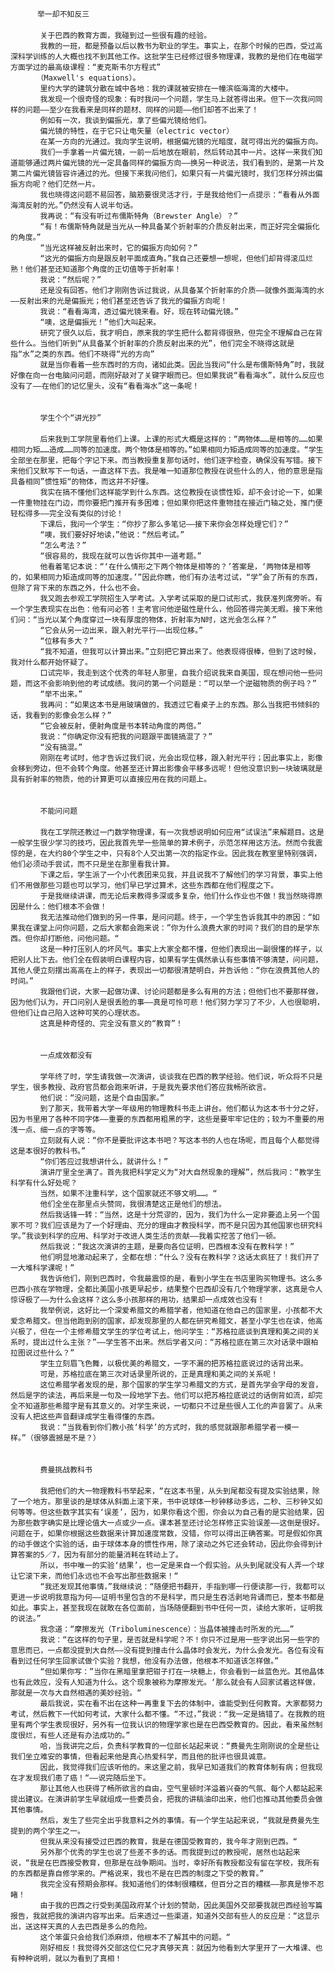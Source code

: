     
          举一却不知反三 
    　　　　　　　　　　　　　　　　　　　 
    　　　　关于巴西的教育方面，我碰到过一些很有趣的经验。 
    　　　　我教的一班，都是预备以后以教书为职业的学生。事实上，在那个时候的巴西，受过高深科学训练的人大概也找不到其他工作。这批学生已经修过很多物理课，我教的是他们在电磁学方面学过的最高级课程：“麦克斯韦尔方程式” 
    　　　　（Maxwell's equations）。 
    　　　　里约大学的建筑分散在城中各地：我的课就被安排在一幢滨临海湾的大楼中。 
    　　　　我发现一个很奇怪的现象：有时我问一个问题，学生马上就答得出来。但下一次我问同样的问题——至少在我看来是同样的题材、同样的问题——他们却答不出来了！ 
    　　　　例如有一次，我谈到偏振光，拿了些偏光镜给他们。 
    　　　　偏光镜的特性，在于它只让电矢量（electric vector） 
    　　　　在某一方向的光通过。我向学生说明，根据偏光镜的光暗度，就可得出光的偏振方向。 
    　　　　我们一手拿着一片偏光镜，一前一后地放在眼前，然后转动其中一片。这样一来我们知道能够通过两片偏光镜的光一定具备同样的偏振方向——换另一种说法，我们看到的，是第一片及第二片偏光镜皆容许通过的光。但接下来我问他们，如果只有一片偏光镜时，我们怎样分辨出偏振方向呢？他们茫然一片。 
    　　　　我也晓得这问题不易回答，脑筋要很灵活才行，于是我给他们一点提示：“看看从外面海湾反射的光。”仍然没有人说半句话。 
    　　　　我再说：“有没有听过布儒斯特角（Brewster Angle）？” 
    　　　　“有！布儒斯特角就是当光从一种具备某个折射率的介质反射出来，而正好完全偏振化的角度。” 
    　　　　“当光这样被反射出来时，它的偏振方向如何？” 
    　　　　“这光的偏振方向是跟反射平面成直角。”我自己还要想一想呢，但他们却背得滚瓜烂熟！他们甚至还知道那个角度的正切值等于折射率！ 
    　　　　我说：“然后呢？” 
    　　　　还是没有回答。他们才刚刚告诉过我说，从具备某个折射率的介质——就像外面海湾的水——反射出来的光是偏振光；他们甚至还告诉了我光的偏振方向呢！ 
    　　　　我说：“看看海湾，透过偏光镜来看。好，现在转动偏光镜。” 
    　　　　“噢，这是偏振光！”他们大叫起来。 
    　　　　研究了很久以后，我才明白，原来我的学生把什么都背得很熟，但完全不理解自己在背些什么。当他们听到“从具备某个折射率的介质反射出来的光”，他们完全不晓得这就是指“水”之类的东西。他们不晓得“光的方向” 
    　　　　就是当你看着一些东西时的方向，诸如此类。因此当我问“什么是布儒斯特角”时，我就好像在向一台电脑问问题，而刚好敲对了关键字眼而已。但如果我说“看看海水”，就什么反应也没有了——在他们的记忆里头，没有“看看海水”这一条呢！ 
    　　　　　　　　　　　　　　　　　　　 
    　　　　　　　　　　　　　　　　　　　 
    　　　　学生个个“讲光抄” 
    　　　　　　　　　　　　　　　　　　　 
    　　　　后来我到工学院里看他们上课。上课的形式大概是这样的：“两物体……是相等的……如果相同力矩……造成……同等的加速度。两个物体是相等的。”如果相同力矩造成同等的加速度。“学生全部坐在那里，把每个字记下来。而当教授重复那句话时，他们逐字检查，确保没有写错。接下来他们又默写下一句话，一直这样下去。我是唯一知道那位教授在说些什么的人，他的意思是指具备相同”惯性矩“的物体，而这并不好懂。 
    　　　　我实在搞不懂他们这样能学到什么东西。这位教授在谈惯性矩，却不会讨论一下，如果一件重物挂在门边，而你要把门推开有多困难；但如果你把这件重物挂在接近门轴之处，推门便轻松得多——完全没有类似的讨论！ 
    　　　　下课后，我问一个学生：“你抄了那么多笔记——接下来你会怎样处理它们？” 
    　　　　“噢，我们要好好地读，”他说：“然后考试。” 
    　　　　“怎么考法？” 
    　　　　“很容易的，我现在就可以告诉你其中一道考题。” 
    　　　　他看着笔记本说：“‘在什么情形之下两个物体是相等的？’答案是，‘两物体是相等的，如果相同力矩造成同等的加速度。’”因此你瞧，他们有办法考过试，“学”会了所有的东西，但除了背下来的东西之外，什么也不会。 
    　　　　我又跑去参观工学院招生入学考试。入学考试采取的是口试形式，我获准列席旁听。有一个学生表现实在出色：他有问必答！主考官问他逆磁性是什么，他回答得完美无暇。接下来他们问：“当光以某个角度穿过一块有厚度的物体，折射率为N时，这光会怎么样？” 
    　　　　“它会从另一边出来，跟入射光平行——出现位移。” 
    　　　　“位移有多大？” 
    　　　　“我不知道，但我可以计算出来。”立刻把它算出来了。他表现得很棒，但到了这时候，我对什么都开始怀疑了。 
    　　　　口试完毕，我走到这个优秀的年轻人那里，自我介绍说我来自美国，现在想问他一些问题，而这不会影响到他的考试成绩。我问的第一个问题是：“可以举一个逆磁物质的例子吗？” 
    　　　　“举不出来。” 
    　　　　我再问：“如果这本书是用玻璃做的，我透过它看桌子上的东西。那么当我把书倾斜的话，我看到的影像会怎么样？” 
    　　　　“它会被反射，便射角度是书本转动角度的两倍。” 
    　　　　我说：“你确定你没有把我的问题跟平面镜搞混了？” 
    　　　　“没有搞混。” 
    　　　　刚刚在考试时，他才告诉过我们说，光会出现位移，跟入射光平行；因此事实上，影像会移到旁边，但不会转个角度。他甚至还计算出影像会平移多远呢！但他没意识到一块玻璃就是具有折射率的物质，他的计算更可以直接应用在我的问题上。 
    　　　　　　　　　　　　　　　　　　　 
    　　　　　　　　　　　　　　　　　　　 
    　　　　不能问问题 
    　　　　　　　　　　　　　　　　　　　 
    　　　　我在工学院还教过一门数学物理课，有一次我想说明如何应用“试误法”来解题目。这是一般学生很少学习的技巧，因此我首先举一些简单的算术例子，示范怎样用这方法。然而令我震惊的是，在大约80个学生之中，只有8个人交出第一次的指定作业。因此我在教室里特别强调，他们必须动手尝试，而不只是坐在那里看我计算。 
    　　　　下课之后，学生派了一个小代表团来见我，并且说我不了解他们的学习背景，事实上他们不用做那些习题也可以学习，他们早已学过算术，这些东西都在他们程度之下。 
    　　　　于是我继续讲课，而无论后来教得多深或多复杂，他们什么作业也不做！我当然晓得原因是什么：他们根本不会做！ 
    　　　　我无法推动他们做到的另一件事，是问问题。终于，一个学生告诉我其中的原因：“如果我在课堂上问你问题，之后大家都会跑来说：”你为什么浪费大家的时间？我们的目的是学东西。但你却打断他，问他问题。“ 
    　　　　这是一种打压别人的坏风气。事实上大家全都不懂，但他们表现出一副很懂的样子，以把别人比下去。他们全在假装明白课程内容，如果有学生偶然承认有些事情不够清楚，问问题，其他人便立刻摆出高高在上的样子，表现出一切都很清楚明白，并告诉他：“你在浪费其他人的时间。” 
    　　　　我跟他们说，大家一起做功课、讨论问题都是多么有用的方法；但他们也不要那样做，因为他们认为，开口问别人是很丢脸的事——真是可怜可悲！他们努力学习了不少，人也很聪明，但他们让自己陷入这种可笑的心理状态。 
    　　　　这真是种奇怪的、完全没有意义的“教育”！ 
    　　　　　　　　　　　　　　　　　　　 
    　　　　　　　　　　　　　　　　　　　 
    　　　　一点成效都没有 
    　　　　　　　　　　　　　　　　　　　 
    　　　　学年终了时，学生请我做一次演讲，谈谈我在巴西的教学经验。他们说，听众将不只是学生，很多教授、政府官员都会跑来听讲，于是我先要求他们答应我畅所欲言。 
    　　　　他们说：“没问题，这是个自由国家。” 
    　　　　到了那天，我带着大学一年级用的物理教科书走上讲台。他们都认为这本书十分之好，因为书里用了各种不同字体——重要的东西都用粗黑的字，这些是要牢牢记住的；较为不重要的用浅一点、细一点的字等等。 
    　　　　立刻就有人说：“你不是要批评这本书吧？写这本书的人也在场呢，而且每个人都觉得这是本很好的教科书。” 
    　　　　“你们答应过我想讲什么，就讲什么！” 
    　　　　演讲厅里全坐满了。首先我把科学定义为“对大自然现象的理解”，然后我问：“教学生科学有什么好处呢？ 
    　　　　当然，如果不注重科学，这个国家就还不够文明……。“ 
    　　　　他们全坐在那里点头赞同，我很清楚这正是他们的想法。 
    　　　　然后我话锋一转：“当然，这是十分荒谬的，因为，我们为什么一定非要追上另一个国家不可？我们应该是为了一个好理由、充分的理由才教授科学，而不是只因为其他国家也研究科学。”我谈到科学的应用、科学对于改进人类生活的贡献——我着实挖苦了他们一顿。 
    　　　　然后我说：“我这次演讲的主题，是要向各位证明，巴西根本没有在教科学！” 
    　　　　他们明显地激动起来了，全都在想：“什么？没有在教科学？这话太疯狂了！我们开了一大堆科学课呢！” 
    　　　　我告诉他们，刚到巴西时，令我最震惊的是，看到小学生在书店里购买物理书。这么多巴西小孩在学物理，全都比美国小孩更早起步，结果整个巴西却没有几个物理学家，这真是令人惊讶极了——为什么会这样？这么多小孩那样的用功，结果却一点成效也没有！ 
    　　　　我举例说，这好比一个深爱希腊文的希腊学者，他知道在他自己的国家里，小孩都不大爱念希腊文。但当他跑到别的国家，却发现那里的人都在研究希腊文，甚至小学生也在读，他高兴极了，但在一个主修希腊文学生的学位考试上，他问学生：“苏格拉底谈到真理和美之间的关系时，提出过什么主张？”——学生答不出来。然后学者又问：“苏格拉底在第三次对话录中跟柏拉图说过些什么？” 
    　　　　学生立刻眉飞色舞，以极优美的希腊文，一字不漏的把苏格拉底说过的话背出来。 
    　　　　可是，苏格拉底在第三次对话录里所说的，正是真理和美之间的关系呢！ 
    　　　　这位希腊学者发现的是，那个国家的学生学习希腊文的方式，是首先学会字母的发音，然后是字的读法，再后来是一句及一段地学下去。他们可以把苏格拉底说过的话倒背如流，却完全不知道那些希腊字是有其意义的。对学生来说，一切都只不过是些很人工化的声音罢了。从来没有人把这些声音翻译成学生看得懂的东西。 
    　　　　我说：“当我看到你们教小孩‘科学’的方式时，我的感觉就跟那希腊学者一模一样。”（很够震撼是不是？） 
    　　　　　　　　　　　　　　　　　　　 
    　　　　　　　　　　　　　　　　　　　 
    　　　　费曼挑战教科书 
    　　　　　　　　　　　　　　　　　　　 
    　　　　我把他们的大一物理教科书举起来，“在这本书里，从头到尾都没有提及实验结果，除了一个地方。那里谈的是球体从斜面上滚下来，书中说球体一秒钟移动多远，二秒、三秒钟又如何等等。但这些数字其实有‘误差’，因为，如果你看这个图，你会以为自己看的是实验结果，因为那些数字确实是比理论值大一点或少一点。课本甚至还讨论怎样修正实验误差——这倒是很好。问题在于，如果你根据这些数据来计算加速度常数，没错，你可以得出正确答案。可是假如你真的动手做这个实验的话，由于球体本身的惯性作用，除了滚动之外它还会转动，因此你会得到计算答案的5／7，因为有部分的能量消耗在转动上了。 
    　　　　所以，书中唯一的实验‘结果’，也一定是来自一个假实验。从头到尾就没有人弄一个球让它滚下来，而他们永远也不会写出那些数据来！“ 
    　　　　“我还发现其他事情，”我继续说：“随便把书翻开，手指到哪一行便读那一行，我都可以更进一步说明我意指为何——证明书里包含的不是科学，而只是生吞活剥地背诵而已，整本书都是如此。事实上，甚至我现在就敢在各位面前，当场随便翻到书中任何一页，读给大家听，证明我的说法。” 
    　　　　我念道：“摩擦发光（Triboluminescence）：当晶体被撞击时所发的光……” 
    　　　　我说：“在这样的句子里，是否就是科学呢？不！你只不过是用一些字说出另一些字的意思而已，一点都没提到大自然——没有提到撞击什么晶体时会发光，为什么会发光。各位有没有看到过任何学生回家试做个实验？我想，他没有办法做，他根本不知道该怎样做。” 
    　　　　“但如果你写：”当你在黑暗里拿把钳子打在一块糖上，你会看到一丝蓝色光。其他晶体也有此效应，没有人知道为什么。这个现象被称为摩擦发光。‘那么就会有人回家试着这样做，那就是一次与大自然相遇的美妙经验。“ 
    　　　　最后我说，实在看不出在这种一再重复下去的体制中，谁能受到任何教育。大家都努力考试，然后教下一代如何考试，大家什么都不懂。“不过，”我说：“我一定是搞错了。在我教的班里有两个学生表现很好，另外有一位我认识的物理学家也是在巴西受教育的。因此，看来虽然制度很烂，有些人还是有办法成功的。” 
    　　　　哈，当我讲完之后，负责科学教育的一位部长站起来说：“费曼先生刚刚说的全是些让我们坐立难安的事情，但看起来他是真心热爱科学，而且他的批评也很具诚意。 
    　　　　因此，我觉得我们应该听他的。来这里之前，我早已知道我们的教育体制有病；但我现在才发现我们患了癌！“——说完随后坐下。 
    　　　　那让其他人也获得了畅所欲言的自由，空气里顿时洋溢着兴奋的气氛、每个人都站起来提出建议。在演讲前学生早就组成一些委员会，把我的讲稿油印出来，他们也推动其他委员会做其他事情。 
    　　　　然后，发生了些完全出乎我意料之外的事情。有一个学生站起来说，“我就是费曼先生提到的两个学生之一。 
    　　　　但我从来没有接受过巴西的教育，我是在德国受教育的，我今年才刚到巴西。“ 
    　　　　另外那个优秀的学生也说了些差不多的话。而我提到过的教授呢，居然也站起来说，“我是在巴西接受教育，但那是在战争期间。当时，幸好所有教授都没有留在学校，我所有的东西都是靠自修学来的。严格说来，我也不是在巴西的制度之下受的教育。” 
    　　　　我完全没有预期会那样。我知道他们的体制很糟糕，但百分之百的糟糕——那真是惨不忍睹！ 
    　　　　由于我的巴西之行受到美国政府某个计划的赞助，因此美国外交部要我就巴西经验写篇报告，我就把我的演讲内容写出来。后来透过一些渠道，知道外交部有些人的反应是：“这显示出，送这样天真的人去巴西是多么的危险。 
    　　　　这个笨蛋只会给我们添麻烦，他根本不了解其中的问题。“ 
    　　　　刚好相反！我觉得外交部这位仁兄才真够天真：就因为他看到大学里开了一大堆课、也有种种说明，就以为看到了真相！